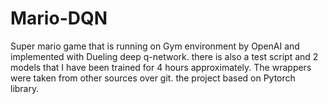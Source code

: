 # Mario-DQN
Super mario game that is running on Gym environment by OpenAI and implemented with Dueling deep q-network.
there is also a test script and 2 models that I have been trained for 4 hours approximately. 
The wrappers were taken from other sources over git.
the project based on Pytorch library.
